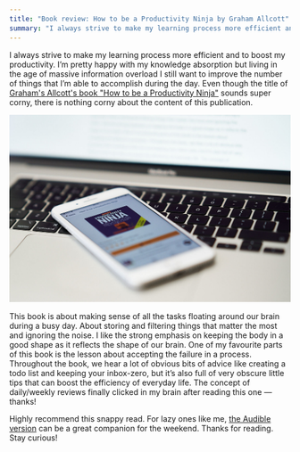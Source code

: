 ```yaml
---
title: "Book review: How to be a Productivity Ninja by Graham Allcott"
summary: "I always strive to make my learning process more efficient and to boost my productivity. I’m pretty happy with my knowledge absorption but living in the age of massive information overload I still want to improve the number of things that I’m able to accomplish during the day."
---
```


I always strive to make my learning process more efficient and to boost my productivity. I’m pretty happy with my knowledge absorption but living in the age of massive information overload I still want to improve the number of things that I’m able to accomplish during the day. Even though the title of [Graham's Allcott's book "How to be a Productivity Ninja"](https://www.goodreads.com/book/show/16147694-how-to-be-a-productivity-ninja) sounds super corny, there is nothing corny about the content of this publication.

![How to be a Productivity Ninja by Graham Allcott](2020-10-09-1.jpg)

This book is about making sense of all the tasks floating around our brain during a busy day. About storing and filtering things that matter the most and ignoring the noise. I like the strong emphasis on keeping the body in a good shape as it reflects the shape of our brain. One of my favourite parts of this book is the lesson about accepting the failure in a process. Throughout the book, we hear a lot of obvious bits of advice like creating a todo list and keeping your inbox-zero, but it’s also full of very obscure little tips that can boost the efficiency of everyday life. The concept of daily/weekly reviews finally clicked in my brain after reading this one — thanks!

Highly recommend this snappy read. For lazy ones like me, [the Audible version](https://www.audible.co.uk/pd/How-to-be-a-Productivity-Ninja-Audiobook/B01N4EC5I2) can be a great companion for the weekend. Thanks for reading. Stay curious!
